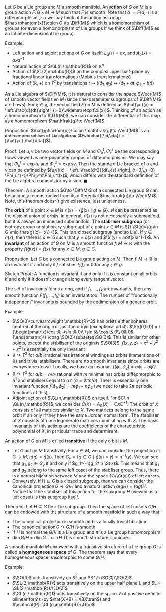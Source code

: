 Let $G$ be a Lie group and $M$ a smooth manifold. An **action** of $G$ on $M$ is a group action $F\colon G\times M\to M$ such that $F$ is smooth. Note that $\hat{a} \coloneqq F(a,\cdot)$ is a diffeomorphism., so we may think of the action as a map $\hat{\phantom{x}}\colon G \to \Diff(M)$ which is a homomorphism of groups (or even a homomorphism of Lie groups if we think of $\Diff(M)$ as an infinite-dimensional Lie group).

Example:
- Left action and adjoint actions of $G$ on itself; $L_a(x) = ax$, and $A_a(x)=axa^{-1}$
- Natural action of $\GL(n,\mathbb{R})$ on $\mathbb{R}^n$
- Action of $\SL(2,\mathbb{R})$ on the complex upper half-plane by fractional linear transformations (Mobius transformations)
- Action of $(\mathbb{R},+)$ on $T^2$ by translations $t\mapsto\big((\phi_1,\phi_2) \mapsto (\phi_1+at,\phi_2+bt)\big)$

As a Lie algebra of $\Diff(M)$, it is natural to consider the space $\Vect(M)$ of smooth vector fields on $M$ (since one-parameter subgroups of $\Diff(M)$ are flows). For $\xi\in\mathfrak{g}$, the vector field $\hat{\xi}$ on $M$ is defined as $\hat{\xi}(x) = \left.\frac{d}{dt}\right|_{t=0}\widehat{\exp t\xi(x)}$. Thinking of an action as a homomorphism to $\Diff(M)$, we can consider the differential of this map as a homomorphism $\mathfrak{g}\to \Vect(M)$.

Proposition:
$\hat{\phantom{x}}\colon \mathfrak{g}\to \Vect(M)$ is an antihomomorphism of Lie algebras ($\widehat{[\xi,\eta]} = -[\hat{\xi},\hat{\eta}]$).

Proof:
Let $u,v$ be two vector fields on $M$ and $\Phi_u^t, \Phi_v^s$ be the corresponding flows viewed as one-parameter gropus of diffeomorphisms. We may say that $\Phi^t_u=\exp tu$ and $\Phi^s_v = \exp sv$. Then the standard Lie bracket of $u$ and $v$ can be defined by $[u,v](x) = \left. \frac{d^2}{dt\,ds} \right|_{t=0,\,s=0} \Phi_u^{-t}\Phi_v^s\Phi_u^t(x)$, which differs with the standard definition of the Lie algebra commutator by a sign. $\blacksquare$

Theorem:
A smooth action $G\to \Diff(M)$ of a connected Lie group $G$ can be uniquely reconstructed from its differential $\mathfrak{g}\to \Vect(M)$. Note, this theorem doesn't give existence, just uniqueness.

The **orbit** of a point $x\in M$ is $\mathcal{O}(x)=\{\hat{g}(x) \mid g\in G\}$. $M$ can be presented as the disjoint union of orbits. In general, $\mathcal{O}(x)$ is not necessarily a submanifold, but it is always an immersed submanifold. The **stabiliser subgroup** (or isotropy group or stationary subgroup) of a point $x\in M$ is ${} \St(x)=\{g\in G \mid \hat{g}(x)= x\} {}$. This is a closed subgroup (and so Lie). If $y\in \mathcal{O}(x)$, then there is $a\in G$ such that $y=\hat{a}(x)$ and $\St(y) = a\St(x)a^{-1}$. An **invariant** of an action of $G$ on $M$ is a smooth function $f\colon M\to \mathbb{R}$ with the property $f(\hat{g}(x)) = f(x)$ for any $x\in M,\ g\in G$.

Proposition:
Let $G$ be a connected Lie group acting on $M$. Then $f\colon M\to \mathbb{R}$ is an invariant if and only if $f$ satisfies $\hat{\xi}(f)=0$ for any $\xi\in g$.

Sketch Proof:
A function is invariant if and only if it is constant on all orbits, if and only if it doesn't change along every tangent vector.

The set of invariants forms a ring, and if $f_1,\dots,f_k$ are invariants, then any smooth function $F(f_1,\dots,f_k)$ is an invariant too. The number of "functionally independent" invariants is bounded by the codimension of a generic orbit.

Example:
- $\SO(3)\curvearrowright \mathbb{R}^3$ has orbits either spheres centred at the origin or just the origin (exceptional orbit). $\St((0,0,1)) = \{\begin{pmatrix}\cos t& -\sin t& 0\\ \sin t& \cos t& 0\\ 0& 0& 1\end{pmatrix}\} \cong \SO(2)\subseteq\SO(3)$. This is similar for other points, except the stabiliser of the origin is $\SO(3)$. $f(x,y,z)=x^2+y^2+z^2$ is essentially the only invariant
- $\mathbb{R} \curvearrowright T^2$ for $a/b$ irrational has irrational windings as orbits (immersions of $\mathbb{R}$) and trivial stabilisers. There are no smooth invariants since orbits are everywhere dense. Locally, we have an invariant $f(\phi_1,\phi_2)=b\phi_1-a\phi2$
- $\mathbb{R} \curvearrowright T^2$ for $a/b=n/m$ rational with $m$ minimal has orbits diffeomorphic to $S^1$ and stabilisers equal to $\alpha\mathbb{Z}$ ($\alpha=2\pi n/a$). There is essentially one invariant function $f(\phi_1,\phi_2)= m\phi_1-n\phi_2$ (we need to take $2\pi$ periodic functions of this)
- Adjoint action of $\GL(n,\mathbb{R})$ on itself. For $C\in \GL(n,\mathbb{R})$, we consider $\hat{C}(X)=A_C(X)=CXC^{-1}$. The orbit of $X$ consists of all matrices similar to $X$. Two matrices belong to the same orbit if an only if they have the same Jordan normal form. The stabiliser of $X$ consists of non-degenerate matrices commuting with $X$. The basis invariants of this actions are the coefficients of the characteristic polynomial of $X$, in particular trace and determinant.

An action of $G$ on $M$ is called **transitive** if the only orbit is $M$.
- Let $G$ act on $M$ transitively. For $x\in M$, we can consider the projection $\pi\colon G\to M$, $\pi(g)=\hat{g}(x)$. Then $G_y=\{g\in G\mid \hat{g}(x)=y\} = \pi^{-1}(y)$. We can see that $g_1,g_2\in G_y$ if and only if $g_1^{-1}g_2\in \St(x)$. This means that $g_1$ and $g_2$ belong to the same left coset of the stabiliser group. Thus, there is a natural bijection between $M$ and the space $G/\St(x)$ of left cosets.
- Conversely, if $H\subseteq G$ is a closed subgroup, then we can consider the canonical projection $G\to G/H$ and a natural action $\hat{a}(gH)=(ag)H$. Notice that the stabiliser of this action for the subgroup $H$ (viewed as a left coset) is this subgroup itself.
 
Theorem:
Let $H\subseteq G$ be a Lie subgroup. Then the space of left cosets $G/H$ can be endowed with the structure of a smooth manifold in such a way that:
- The canonical projection is smooth and is a locally trivial fibration
- The canonical action $G\curvearrowright G/H$ is smooth
- If $H$ is normal the $G/H$ is a Lie group and $\pi$ is a Lie group homomorphism
- $\dim G/H$ = $\dim G - \dim H$
This smooth structure is unique.

A smooth manifold $M$ endowed with a transitive structure of a Lie group $G$ is called a **homogeneous space** of $G$. The theorem says that every homogeneous space is isomorphic to some $G/H$.

Example:
- $\SO(3)$ acts transitively on $S^2$ and $S^2=\SO(3)/\SO(2)$
- $\SL(2,\mathbb{R})$ acts transitively on the upper half plane $L$ and $L = \SL(2,\mathbb{R})/\SO(2)$
- $\GL(n,\mathbb{R})$ acts transitively on the space $\mathcal{P}$ of positive definite bilinear forms (by $\hat{X}(B) = XBX\tran$) and $\mathcal{P}=\GL(n,\mathbb{R})/\O(n)$